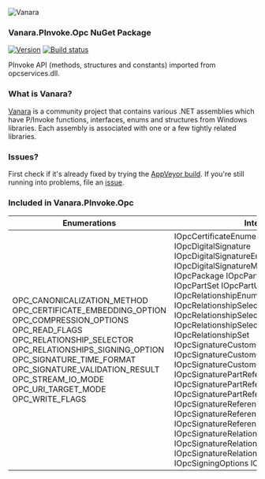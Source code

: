 ﻿![Vanara](https://raw.githubusercontent.com/dahall/Vanara/master/docs/icons/VanaraHeading.png)
### **Vanara.PInvoke.Opc NuGet Package**
[![Version](https://img.shields.io/nuget/v/Vanara.PInvoke.Opc?label=NuGet&style=flat-square)](https://github.com/dahall/Vanara/releases)
[![Build status](https://img.shields.io/appveyor/build/dahall/vanara?label=AppVeyor%20build&style=flat-square)](https://ci.appveyor.com/project/dahall/vanara)

PInvoke API (methods, structures and constants) imported from opcservices.dll.

### **What is Vanara?**

[Vanara](https://github.com/dahall/Vanara) is a community project that contains various .NET assemblies which have P/Invoke functions, interfaces, enums and structures from Windows libraries. Each assembly is associated with one or a few tightly related libraries.

### **Issues?**

First check if it's already fixed by trying the [AppVeyor build](https://ci.appveyor.com/nuget/vanara-prerelease).
If you're still running into problems, file an [issue](https://github.com/dahall/Vanara/issues).

### **Included in Vanara.PInvoke.Opc**

Enumerations | Interfaces
--- | ---
OPC_CANONICALIZATION_METHOD OPC_CERTIFICATE_EMBEDDING_OPTION OPC_COMPRESSION_OPTIONS OPC_READ_FLAGS OPC_RELATIONSHIP_SELECTOR OPC_RELATIONSHIPS_SIGNING_OPTION OPC_SIGNATURE_TIME_FORMAT OPC_SIGNATURE_VALIDATION_RESULT OPC_STREAM_IO_MODE OPC_URI_TARGET_MODE OPC_WRITE_FLAGS                      | IOpcCertificateEnumerator IOpcCertificateSet IOpcDigitalSignature IOpcDigitalSignatureEnumerator IOpcDigitalSignatureManager IOpcFactory IOpcPackage IOpcPart IOpcPartEnumerator IOpcPartSet IOpcPartUri IOpcRelationship IOpcRelationshipEnumerator IOpcRelationshipSelector IOpcRelationshipSelectorEnumerator IOpcRelationshipSelectorSet IOpcRelationshipSet IOpcSignatureCustomObject IOpcSignatureCustomObjectEnumerator IOpcSignatureCustomObjectSet IOpcSignaturePartReference IOpcSignaturePartReferenceEnumerator IOpcSignaturePartReferenceSet IOpcSignatureReference IOpcSignatureReferenceEnumerator IOpcSignatureReferenceSet IOpcSignatureRelationshipReference IOpcSignatureRelationshipReferenceEnumerator IOpcSignatureRelationshipReferenceSet IOpcSigningOptions IOpcUri 
